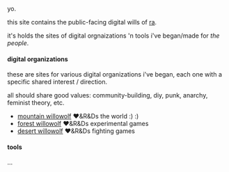 yo.

this site contains the public-facing digital wills of [ra](https://rathewolf.com).

it's holds the sites of digital orgnaizations 'n tools i've began/made for *the people*.

#### digital organizations
these are sites for various digital organizations i've began, each one with a specific shared interest / direction.

all should share good values: community-building, diy, punk, anarchy, feminist theory, etc.

- [mountain willowolf](https://mountain.willowolf.com) :heart:&R&Ds the world :) :)
- [forest willowolf](https://forest.willowolf.com) :heart:&R&Ds experimental games
- [desert willowolf](https://desert.willowolf.com) :heart:&R&Ds fighting games

#### tools
...
